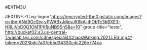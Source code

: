 #EXTM3U

#EXTINF:-1 tvg-logo="https://encrypted-tbn0.gstatic.com/images?q=tbn:ANd9GcStv-vPWABxJdjcvJK6kA-thObTc3bBXE3-HRLIVoD0Q1OM1PKfjuNB9SnS&s=10" group-title="teste",
http://bucket02.s3.us-central-1.wasabisys.com/cdnespecial4/ChaosWalking.2021.LEG.mp4?token=2023bdc7a37eb5d34330cdc226e774ca
